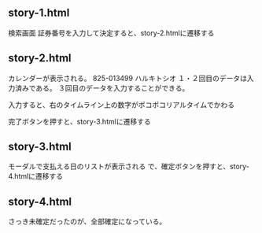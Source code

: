 ## story-1.html

検索画面
証券番号を入力して決定すると、story-2.htmlに遷移する

## story-2.html

カレンダーが表示される。
825-013499 ハルキトシオ
１・２回目のデータは入力済みである。
３回目のデータを入力することができる。

入力すると、右のタイムライン上の数字がポコポコリアルタイムでかわる

完了ボタンを押すと、story-3.htmlに遷移する

## story-3.html

モーダルで支払える日のリストが表示される
で、確定ボタンを押すと、story-4.htmlに遷移する

## story-4.html

さっき未確定だったのが、全部確定になっている。

